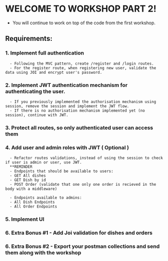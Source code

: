 # WELCOME TO WORKSHOP PART 2!

- You will continue to work on top of the code from the first workshop.

## Requirements:

### 1. Implement full authentication

      - Following the MVC pattern, create /register and /login routes.
      - For the register route, when registering new user, validate the data using JOI and encrypt user's password.

### 2. Implement JWT authentication mechanism for authenticating the user.

      - If you previously implemented the authorisation mechanism using session, remove the session and implement the JWT flow.
      - If there is no authorisation mechanism implemented yet (no session), continue with JWT.

### 3. Protect all routes, so only authenticated user can access them

### 4. Add user and admin roles with JWT ( Optional )

      - Refactor routes validations, instead of using the session to check if user is admin or user, use JWT.
      **REMINDER
      - Endpoints that should be available to users:
      - GET All dishes
      - GET Dish by id
      - POST Order (validate that one only one order is recieved in the body with a middleware)

      - Endpoints available to admins:
      - All Dish Endpoints
      - All Order Endpoints

### 5. Implement UI

### 6. Extra Bonus #1 - Add Joi validation for dishes and orders

### 6. Extra Bonus #2 - Export your postman collections and send them along with the workshop
